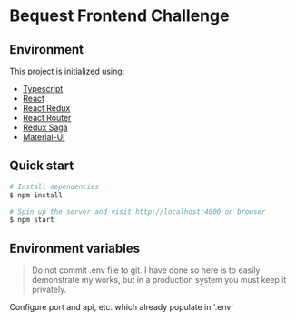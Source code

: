 # Bequest Frontend Challenge

## Environment

This project is initialized using:

- [Typescript](https://www.typescriptlang.org/)
- [React](https://create-react-app.dev/)
- [React Redux](https://react-redux.js.org/)
- [React Router](https://reactrouter.com/)
- [Redux Saga](https://redux-saga.js.org/)
- [Material-UI](https://material-ui.com/)

## Quick start

```sh
# Install dependencies
$ npm install

# Spin up the server and visit http://localhost:4000 on browser
$ npm start
```

## Environment variables

> Do not commit .env file to git. I have done so here is to easily demonstrate my works,
> but in a production system you must keep it privately.

Configure port and api, etc. which already populate in '.env'